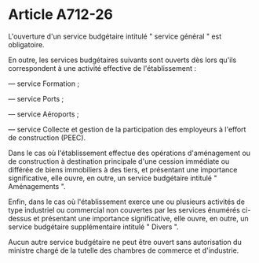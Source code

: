 # Article A712-26

<p> 					L'ouverture d'un service budgétaire intitulé " service général " est obligatoire.</p><p>En outre, les services budgétaires suivants sont ouverts dès lors qu'ils correspondent à une activité effective de l'établissement :</p><p>― service Formation ;</p><p>― service Ports ;</p><p>― service Aéroports ;</p><p>― service Collecte et gestion de la participation des employeurs à l'effort de construction (PEEC).</p><p>Dans le cas où l'établissement effectue des opérations d'aménagement ou de construction à destination principale d'une cession immédiate ou différée de biens immobiliers à des tiers, et présentant une importance significative, elle ouvre, en outre, un service budgétaire intitulé " Aménagements ".</p><p>Enfin, dans le cas où l'établissement exerce une ou plusieurs activités de type industriel ou commercial non couvertes par les services énumérés ci-dessus et présentant une importance significative, elle ouvre, en outre, un service budgétaire supplémentaire intitulé " Divers ".</p><p>Aucun autre service budgétaire ne peut être ouvert sans autorisation du ministre chargé de la tutelle des chambres de commerce et d'industrie.<br/></p>